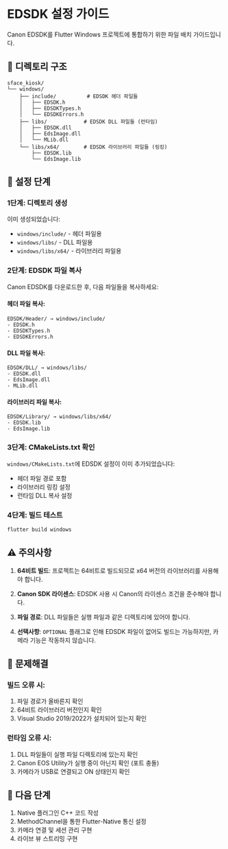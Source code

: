 # EDSDK 설정 가이드

Canon EDSDK를 Flutter Windows 프로젝트에 통합하기 위한 파일 배치 가이드입니다.

## 📁 디렉토리 구조

```
sface_kiosk/
└── windows/
    ├── include/          # EDSDK 헤더 파일들
    │   ├── EDSDK.h
    │   ├── EDSDKTypes.h
    │   └── EDSDKErrors.h
    ├── libs/            # EDSDK DLL 파일들 (런타임)
    │   ├── EDSDK.dll
    │   ├── EdsImage.dll
    │   └── MLib.dll
    └── libs/x64/        # EDSDK 라이브러리 파일들 (링킹)
        ├── EDSDK.lib
        └── EdsImage.lib
```

## 🚀 설정 단계

### 1단계: 디렉토리 생성
이미 생성되었습니다:
- `windows/include/` - 헤더 파일용
- `windows/libs/` - DLL 파일용
- `windows/libs/x64/` - 라이브러리 파일용

### 2단계: EDSDK 파일 복사

Canon EDSDK를 다운로드한 후, 다음 파일들을 복사하세요:

#### 헤더 파일 복사:
```
EDSDK/Header/ → windows/include/
- EDSDK.h
- EDSDKTypes.h
- EDSDKErrors.h
```

#### DLL 파일 복사:
```
EDSDK/DLL/ → windows/libs/
- EDSDK.dll
- EdsImage.dll
- MLib.dll
```

#### 라이브러리 파일 복사:
```
EDSDK/Library/ → windows/libs/x64/
- EDSDK.lib
- EdsImage.lib
```

### 3단계: CMakeLists.txt 확인
`windows/CMakeLists.txt`에 EDSDK 설정이 이미 추가되었습니다:
- 헤더 파일 경로 포함
- 라이브러리 링킹 설정
- 런타임 DLL 복사 설정

### 4단계: 빌드 테스트
```bash
flutter build windows
```

## ⚠️ 주의사항

1. **64비트 빌드**: 프로젝트는 64비트로 빌드되므로 x64 버전의 라이브러리를 사용해야 합니다.

2. **Canon SDK 라이센스**: EDSDK 사용 시 Canon의 라이센스 조건을 준수해야 합니다.

3. **파일 경로**: DLL 파일들은 실행 파일과 같은 디렉토리에 있어야 합니다.

4. **선택사항**: `OPTIONAL` 플래그로 인해 EDSDK 파일이 없어도 빌드는 가능하지만, 카메라 기능은 작동하지 않습니다.

## 🔧 문제해결

### 빌드 오류 시:
1. 파일 경로가 올바른지 확인
2. 64비트 라이브러리 버전인지 확인
3. Visual Studio 2019/2022가 설치되어 있는지 확인

### 런타임 오류 시:
1. DLL 파일들이 실행 파일 디렉토리에 있는지 확인
2. Canon EOS Utility가 실행 중이 아닌지 확인 (포트 충돌)
3. 카메라가 USB로 연결되고 ON 상태인지 확인

## 📝 다음 단계

1. Native 플러그인 C++ 코드 작성
2. MethodChannel을 통한 Flutter-Native 통신 설정
3. 카메라 연결 및 세션 관리 구현
4. 라이브 뷰 스트리밍 구현